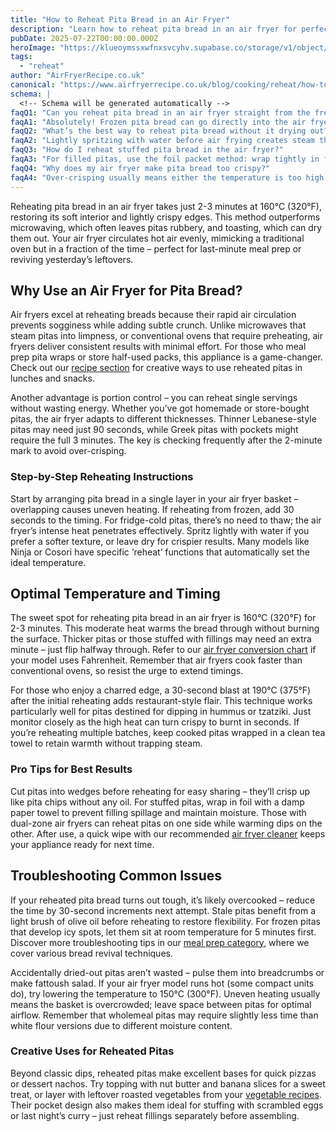```yaml
---
title: "How to Reheat Pita Bread in an Air Fryer"
description: "Learn how to reheat pita bread in an air fryer for perfect crispiness without drying out. Ideal temps, timings & pro tips for leftovers."
pubDate: 2025-07-22T00:00:00.000Z
heroImage: "https://klueoymssxwfnxsvcyhv.supabase.co/storage/v1/object/public/Shmucket/how-to-reheat-pita-bread-in-air-fryer.png"
tags:
  - "reheat"
author: "AirFryerRecipe.co.uk"
canonical: "https://www.airfryerrecipe.co.uk/blog/cooking/reheat/how-to-reheat-pita-bread-in-air-fryer"
schema: |
  <!-- Schema will be generated automatically -->
faqQ1: "Can you reheat pita bread in an air fryer straight from the freezer?"
faqA1: "Absolutely! Frozen pita bread can go directly into the air fryer without thawing. Just add 30-45 seconds to the usual reheating time (totalling 3-4 minutes at 160°C) and check halfway through. The circulating hot air penetrates the frozen layers effectively."
faqQ2: "What’s the best way to reheat pita bread without it drying out?"
faqA2: "Lightly spritzing with water before air frying creates steam that prevents dryness. Alternatively, wrap the pita in foil with a damp paper towel for 2 minutes at 150°C, then unwrap and crisp for 30 seconds. This two-stage method works brilliantly for thicker pitas."
faqQ3: "How do I reheat stuffed pita bread in the air fryer?"
faqA3: "For filled pitas, use the foil packet method: wrap tightly in foil and heat at 160°C for 3-4 minutes. This contains any oozing fillings while evenly warming the bread. Unwrap for the final 30 seconds if you want crispier edges."
faqQ4: "Why does my air fryer make pita bread too crispy?"
faqA4: "Over-crisping usually means either the temperature is too high or the timing too long. Try reducing to 150°C and checking at 90-second intervals. Also ensure your air fryer isn’t overloaded – crowded baskets create uneven heat distribution that can over-crisp some areas."
---
```

<p>Reheating pita bread in an air fryer takes just 2-3 minutes at 160°C (320°F), restoring its soft interior and lightly crispy edges. This method outperforms microwaving, which often leaves pitas rubbery, and toasting, which can dry them out. Your air fryer circulates hot air evenly, mimicking a traditional oven but in a fraction of the time – perfect for last-minute meal prep or reviving yesterday’s leftovers.</p>

<h2>Why Use an Air Fryer for Pita Bread?</h2>
<p>Air fryers excel at reheating breads because their rapid air circulation prevents sogginess while adding subtle crunch. Unlike microwaves that steam pitas into limpness, or conventional ovens that require preheating, air fryers deliver consistent results with minimal effort. For those who meal prep pita wraps or store half-used packs, this appliance is a game-changer. Check out our <a href=https://www.airfryerrecipe.co.uk/recipes>recipe section</a> for creative ways to use reheated pitas in lunches and snacks.</p>
<p>Another advantage is portion control – you can reheat single servings without wasting energy. Whether you’ve got homemade or store-bought pitas, the air fryer adapts to different thicknesses. Thinner Lebanese-style pitas may need just 90 seconds, while Greek pitas with pockets might require the full 3 minutes. The key is checking frequently after the 2-minute mark to avoid over-crisping.</p>

<h3>Step-by-Step Reheating Instructions</h3>
<p>Start by arranging pita bread in a single layer in your air fryer basket – overlapping causes uneven heating. If reheating from frozen, add 30 seconds to the timing. For fridge-cold pitas, there’s no need to thaw; the air fryer’s intense heat penetrates effectively. Spritz lightly with water if you prefer a softer texture, or leave dry for crispier results. Many models like Ninja or Cosori have specific ‘reheat’ functions that automatically set the ideal temperature.</p>

<h2>Optimal Temperature and Timing</h2>
<p>The sweet spot for reheating pita bread in an air fryer is 160°C (320°F) for 2-3 minutes. This moderate heat warms the bread through without burning the surface. Thicker pitas or those stuffed with fillings may need an extra minute – just flip halfway through. Refer to our <a href=https://www.airfryerrecipe.co.uk/air-fryer-conversion-chart>air fryer conversion chart</a> if your model uses Fahrenheit. Remember that air fryers cook faster than conventional ovens, so resist the urge to extend timings.</p>
<p>For those who enjoy a charred edge, a 30-second blast at 190°C (375°F) after the initial reheating adds restaurant-style flair. This technique works particularly well for pitas destined for dipping in hummus or tzatziki. Just monitor closely as the high heat can turn crispy to burnt in seconds. If you’re reheating multiple batches, keep cooked pitas wrapped in a clean tea towel to retain warmth without trapping steam.</p>

<h3>Pro Tips for Best Results</h3>
<p>Cut pitas into wedges before reheating for easy sharing – they’ll crisp up like pita chips without any oil. For stuffed pitas, wrap in foil with a damp paper towel to prevent filling spillage and maintain moisture. Those with dual-zone air fryers can reheat pitas on one side while warming dips on the other. After use, a quick wipe with our recommended <a href=https://www.airfryerrecipe.co.uk/air-fryer-cleaner>air fryer cleaner</a> keeps your appliance ready for next time.</p>

<h2>Troubleshooting Common Issues</h2>
<p>If your reheated pita bread turns out tough, it’s likely overcooked – reduce the time by 30-second increments next attempt. Stale pitas benefit from a light brush of olive oil before reheating to restore flexibility. For frozen pitas that develop icy spots, let them sit at room temperature for 5 minutes first. Discover more troubleshooting tips in our <a href=https://www.airfryerrecipe.co.uk/recipe-category/meal-prep>meal prep category</a>, where we cover various bread revival techniques.</p>
<p>Accidentally dried-out pitas aren’t wasted – pulse them into breadcrumbs or make fattoush salad. If your air fryer model runs hot (some compact units do), try lowering the temperature to 150°C (300°F). Uneven heating usually means the basket is overcrowded; leave space between pitas for optimal airflow. Remember that wholemeal pitas may require slightly less time than white flour versions due to different moisture content.</p>

<h3>Creative Uses for Reheated Pitas</h3>
<p>Beyond classic dips, reheated pitas make excellent bases for quick pizzas or dessert nachos. Try topping with nut butter and banana slices for a sweet treat, or layer with leftover roasted vegetables from your <a href=https://www.airfryerrecipe.co.uk/recipe-category/vegetables>vegetable recipes</a>. Their pocket design also makes them ideal for stuffing with scrambled eggs or last night’s curry – just reheat fillings separately before assembling.</p>
